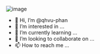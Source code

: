 ![image](https://user-images.githubusercontent.com/84722733/153238342-5ab6f797-b02b-4238-891b-6faf65eba14c.png)

- 👋 Hi, I’m @qhvu-phan
- 👀 I’m interested in ...
- 🌱 I’m currently learning ...
- 💞️ I’m looking to collaborate on ...
- 📫 How to reach me ...

<!---
qhvu-phan/qhvu-phan is a ✨ special ✨ repository because its `README.md` (this file) appears on your GitHub profile.
You can click the Preview link to take a look at your changes.
--->
